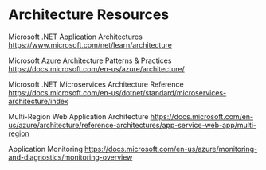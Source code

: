 # Architecture Resources

Microsoft .NET Application Architectures
https://www.microsoft.com/net/learn/architecture

Microsoft Azure Architecture Patterns & Practices
https://docs.microsoft.com/en-us/azure/architecture/

Microsoft .NET Microservices Architecture Reference
https://docs.microsoft.com/en-us/dotnet/standard/microservices-architecture/index

Multi-Region Web Application Architecture
https://docs.microsoft.com/en-us/azure/architecture/reference-architectures/app-service-web-app/multi-region

Application Monitoring
https://docs.microsoft.com/en-us/azure/monitoring-and-diagnostics/monitoring-overview

